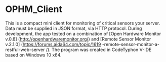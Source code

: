 # OPHM_Client
This is a compact mini client for monitoring of critical sensors your server. Data must be supplied in JSON format, via HTTP protocol. During development, the app tested on a combination of [Open Hardware Monitor v.0.8] (http://openhardwaremonitor.org/) and [Remote Sensor Monitor v.2.1.0] (https://forums.aida64.com/topic/1619 -remote-sensor-monitor-a-restful-web-server /). The program was created in CodeTyphon V-IDE based on Windows 10 x64.

